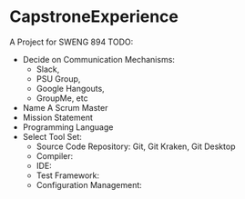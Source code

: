 # CapstroneExperience
A Project for SWENG 894
TODO: 
* Decide on Communication Mechanisms:
  * Slack,
  * PSU Group,
  * Google Hangouts,
  * GroupMe, etc
* Name A Scrum Master
* Mission Statement
* Programming Language
* Select Tool Set:
  * Source Code Repository: Git, Git Kraken, Git Desktop
  * Compiler:
  * IDE:
  * Test Framework:
  * Configuration Management:
